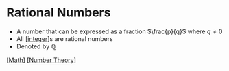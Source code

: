 # Rational Numbers

- A number that can be expressed as a fraction $\frac{p}{q}$ where $q \neq 0$
- All [[integer]]s are rational numbers
- Denoted by ℚ

[[Math]] [[Number Theory]]

[//begin]: # "Autogenerated link references for markdown compatibility"
[integer]: integer "Integer"
[Math]: math "Math"
[Number Theory]: number-theory "Number Theory"
[//end]: # "Autogenerated link references"